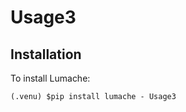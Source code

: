 # Usage3

## Installation

To install Lumache:

```console
(.venu) $pip install lumache - Usage3
```